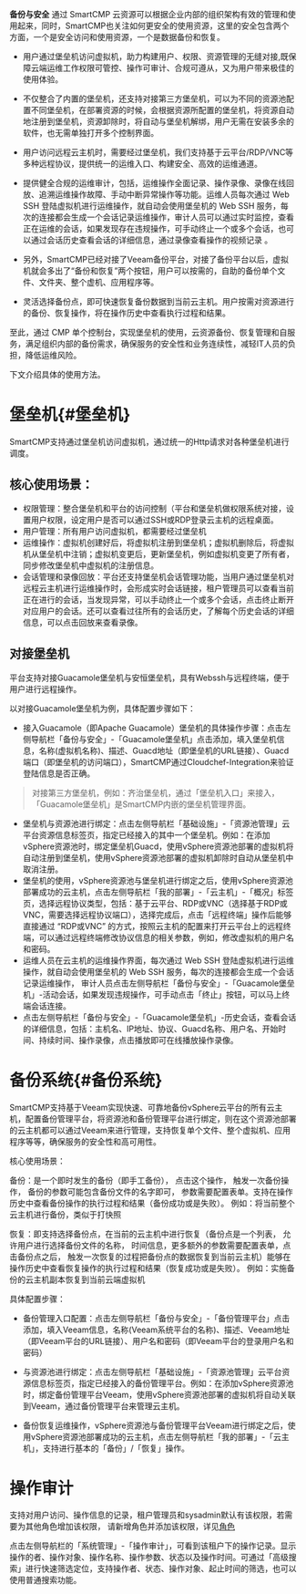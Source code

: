 
**备份与安全**
通过 SmartCMP 云资源可以根据企业内部的组织架构有效的管理和使用起来，同时，SmartCMP也关注如何更安全的使用资源，这里的安全包含两个方面，一个是安全访问和使用资源，一个是数据备份和恢复。

+ 用户通过堡垒机访问虚拟机，助力构建用户、权限、资源管理的无缝对接,既保障云端运维工作权限可管控、操作可审计、合规可遵从，又为用户带来极佳的使用体验。

+ 不仅整合了内置的堡垒机，还支持对接第三方堡垒机，可以为不同的资源池配置不同堡垒机，在部署资源的时候，会根据资源所配置的堡垒机，将资源自动地注册到堡垒机，资源卸除时，将自动与堡垒机解绑，用户无需在安装多余的软件，也无需单独打开多个控制界面。

+ 用户访问远程云主机时，需要经过堡垒机，我们支持基于云平台/RDP/VNC等多种远程协议，提供统一的运维入口、构建安全、高效的运维通道。

+ 提供健全合规的运维审计，包括，运维操作全面记录、操作录像、录像在线回放、追溯运维操作故障、手动中断异常操作等功能。运维人员每次通过 Web SSH 登陆虚拟机进行运维操作，就自动会使用堡垒机的 Web SSH 服务，每次的连接都会生成一个会话记录运维操作，审计人员可以通过实时监控，查看正在运维的会话，如果发现存在违规操作，可手动终止一个或多个会话，也可以通过会话历史查看会话的详细信息，通过录像查看操作的视频记录 。



+ 另外，SmartCMP已经对接了Veeam备份平台，对接了备份平台以后，虚拟机就会多出了“备份和恢复”两个按钮，用户可以按需的，自助的备份单个文件、文件夹、整个虚机、应用程序等。

+ 灵活选择备份点，即可快速恢复备份数据到当前云主机。用户按需对资源进行的备份、恢复操作，将在操作历史中查看执行过程和结果。

至此，通过 CMP 单个控制台，实现堡垒机的使用，云资源备份、恢复管理和自服务，满足组织内部的备份需求，确保服务的安全性和业务连续性，减轻IT人员的负担，降低运维风险。 


下文介绍具体的使用方法。

# 堡垒机{#堡垒机}

SmartCMP支持通过堡垒机访问虚拟机，通过统一的Http请求对各种堡垒机进行调度。

## 核心使用场景：
+ 权限管理：整合堡垒机和平台的访问控制（平台和堡垒机做权限系统对接，设置用户权限，设定用户是否可以通过SSH或RDP登录云主机的远程桌面。
+ 用户管理：所有用户访问虚拟机，都需要经过堡垒机
+ 运维操作：虚拟机创建好后，将虚拟机注册到堡垒机；虚拟机删除后，将虚拟机从堡垒机中注销；虚拟机变更后，更新堡垒机，例如虚拟机变更了所有者，同步修改堡垒机中虚拟机的注册信息。
+ 会话管理和录像回放：平台还支持堡垒机会话管理功能，当用户通过堡垒机对远程云主机进行运维操作时，会形成实时会话链接，租户管理员可以查看当前正在进行的会话，当发现异常，可以手动终止一个或多个会话，点击终止断开对应用户的会话。还可以查看过往所有的会话历史，了解每个历史会话的详细信息，可以点击回放来查看录像。

## 对接堡垒机

平台支持对接Guacamole堡垒机与安恒堡垒机，具有Webssh与远程终端，便于用户进行远程操作。

以对接Guacamole堡垒机为例，具体配置步骤如下：
+ 接入Guacamole（即Apache Guacamole）堡垒机的具体操作步骤：点击左侧导航栏「备份与安全」-「Guacamole堡垒机」点击添加，填入堡垒机信息，名称(虚拟机名称)、描述、Guacd地址（即堡垒机的URL链接）、Guacd端口（即堡垒机的访问端口），SmartCMP通过Cloudchef-Integration来验证登陆信息是否正确。
> 对接第三方堡垒机，例如：齐治堡垒机，通过「堡垒机入口」来接入，「Guacamole堡垒机」是SmartCMP内嵌的堡垒机管理界面。
+ 堡垒机与资源池进行绑定：点击左侧导航栏「基础设施」-「资源池管理」云平台资源信息标签页，指定已经接入的其中一个堡垒机。例如：在添加vSphere资源池时，绑定堡垒机Guacd，使用vSphere资源池部署的虚拟机将自动注册到堡垒机，使用vSphere资源池部署的虚拟机卸除时自动从堡垒机中取消注册。
+ 堡垒机的使用，vSphere资源池与堡垒机进行绑定之后，使用vSphere资源池部署成功的云主机，点击左侧导航栏「我的部署」-「云主机」-「概况」标签页，选择远程协议类型，包括：基于云平台、RDP或VNC（选择基于RDP或VNC，需要选择远程协议端口），选择完成后，点击「远程终端」操作后能够直接通过 “RDP或VNC” 的方式，按照云主机的配置来打开云平台上的远程终端，可以通过远程终端修改协议信息的相关参数，例如，修改虚拟机的用户名和密码。 
+ 运维人员在云主机的运维操作界面，每次通过 Web SSH 登陆虚拟机进行运维操作，就自动会使用堡垒机的 Web SSH 服务，每次的连接都会生成一个会话记录运维操作， 审计人员点击左侧导航栏「备份与安全」-「Guacamole堡垒机」-活动会话，如果发现违规操作，可手动点击「终止」按钮，可以马上终端会话连接。
+ 点击左侧导航栏「备份与安全」-「Guacamole堡垒机」-历史会话，查看会话的详细信息，包括：主机名、IP地址、协议、Guacd名称、用户名、开始时间、持续时间、操作录像，点击播放即可在线播放操作录像。


# 备份系统{#备份系统}

SmartCMP支持基于Veeam实现快速、可靠地备份vSphere云平台的所有云主机，配置备份管理平台，将资源池和备份管理平台进行绑定，则在这个资源池部署的云主机都可以通过Veeam来进行管理，支持恢复单个文件、整个虚拟机、应用程序等等，确保服务的安全性和高可用性。

核心使用场景：

备份：是一个即时发生的备份（即手工备份）， 点击这个操作， 触发一次备份操作， 备份的参数可能包含备份文件的名字即可， 参数需要配置表单。支持在操作历史中查看备份操作的执行过程和结果（备份成功或是失败）。
例如：将当前整个云主机进行备份，类似于打快照


恢复：即支持选择备份点，在当前的云主机中进行恢复（备份点是一个列表， 允许用户进行选择备份文件的名称， 时间信息，更多额外的参数需要配置表单，点击备份点之后， 触发一次恢复的过程把备份点的数据恢复到当前云主机）能够在操作历史中查看恢复操作的执行过程和结果（恢复成功或是失败）。
例如：实施备份的云主机副本恢复到当前云端虚拟机

具体配置步骤：

+ 备份管理入口配置：点击左侧导航栏「备份与安全」-「备份管理平台」点击添加，填入Veeam信息，名称(Veeam系统平台的名称)、描述、Veeam地址（即Veeam平台的URL链接）、用户名和密码（即Veeam平台的登录用户名和密码）

+ 与资源池进行绑定：点击左侧导航栏「基础设施」-「资源池管理」云平台资源信息标签页，指定已经接入的备份管理平台。例如：在添加vSphere资源池时，绑定备份管理平台Veeam，使用vSphere资源池部署的虚拟机将自动关联到Veeam，通过备份管理平台来管理云主机。

+ 备份恢复运维操作，vSphere资源池与备份管理平台Veeam进行绑定之后，使用vSphere资源池部署成功的云主机，点击左侧导航栏「我的部署」-「云主机」，支持进行基本的「备份」/「恢复」操作。


# 操作审计


支持对用户访问、操作信息的记录，租户管理员和sysadmin默认有该权限，若需要为其他角色增加该权限，
请新增角色并添加该权限，详见[角色](https://cloudchef.github.io/doc/AdminDoc/04组织架构管理/角色.html)

点击左侧导航栏的「系统管理」-「操作审计」，可看到该租户下的操作记录。显示操作的者、操作对象、操作名称、操作参数、状态以及操作时间。可通过「高级搜索」进行快速筛选定位，支持操作者、状态、操作对象、起止时间的筛选，也可以使用普通搜索功能。
